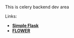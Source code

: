 This is celery backend dev area



Links: 
* [**Simple Flask**](http://143.244.142.58:5000/simple_start_task)
* [**FLOWER**](http://143.244.142.58:5556/dashboard)

